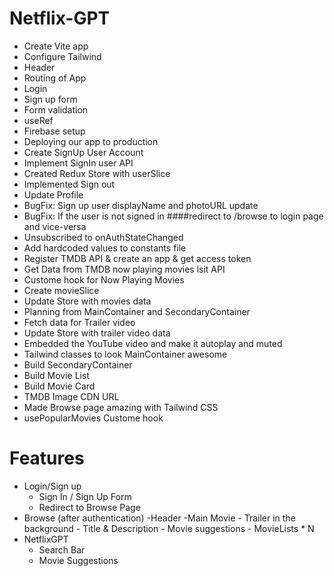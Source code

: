 # Netflix-GPT

- Create Vite app
- Configure Tailwind
- Header
- Routing of App
- Login
- Sign up form
- Form validation
- useRef
- Firebase setup
- Deploying our app to production
- Create SignUp User Account
- Implement SignIn user API
- Created Redux Store with userSlice
- Implemented Sign out
- Update Profile
- BugFix: Sign up user displayName and photoURL update
- BugFix: If the user is not signed in ####redirect to /browse to login page and vice-versa
- Unsubscribed to onAuthStateChanged
- Add hardcoded values to constants file
- Register TMDB API & create an app & get access token
- Get Data from TMDB now playing movies lsit API
- Custome hook for Now Playing Movies
- Create movieSlice
- Update Store with movies data
- Planning from MainContainer and SecondaryContainer
- Fetch data for Trailer video
- Update Store with trailer video data
- Embedded the YouTube video and make it autoplay and muted
- Tailwind classes to look MainContainer awesome
- Build SecondaryContainer
- Build Movie List
- Build Movie Card
- TMDB Image CDN URL
- Made Browse page amazing with Tailwind CSS
- usePopularMovies Custome hook

# Features
- Login/Sign up
    - Sign In / Sign Up Form
    - Redirect to Browse Page
- Browse (after authentication)
    -Header
    -Main Movie
        - Trailer in the background
        - Title & Description
        - Movie suggestions
            - MovieLists * N
- NetflixGPT
    - Search Bar
    - Movie Suggestions